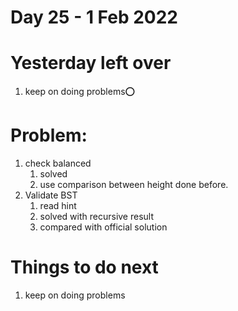 # Day 25 - 1  Feb 2022

# Yesterday left over
1. keep on doing problems⭕

# Problem:
1. check balanced
   1. solved
   2. use comparison between height done before.
2. Validate BST
   1. read hint
   2. solved with recursive result
   3. compared with official solution

# Things to do next
1. keep on doing problems